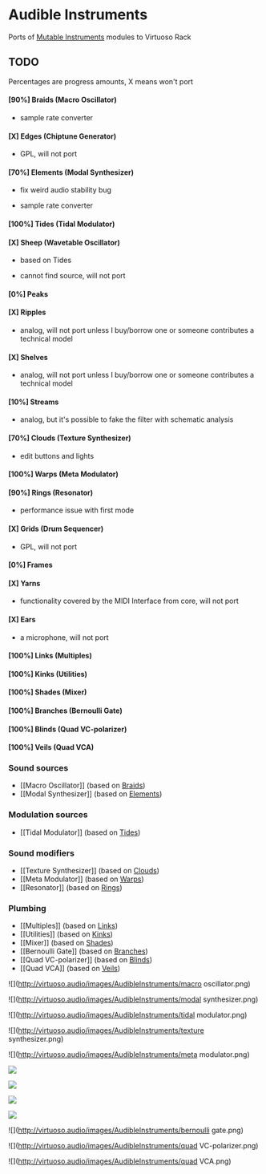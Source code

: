 
# Audible Instruments

Ports of [Mutable Instruments](http://mutable-instruments.net/modules) modules to Virtuoso Rack

## TODO

Percentages are progress amounts, X means won't port

#### [90%] Braids (Macro Oscillator)
- sample rate converter

#### [X] Edges (Chiptune Generator)
- GPL, will not port

#### [70%] Elements (Modal Synthesizer)
- fix weird audio stability bug

- sample rate converter

#### [100%] Tides (Tidal Modulator)
#### [X] Sheep (Wavetable Oscillator)
- based on Tides

- cannot find source, will not port

#### [0%] Peaks
#### [X] Ripples
- analog, will not port unless I buy/borrow one or someone contributes a technical model

#### [X] Shelves
- analog, will not port unless I buy/borrow one or someone contributes a technical model

#### [10%] Streams
- analog, but it's possible to fake the filter with schematic analysis

#### [70%] Clouds (Texture Synthesizer)
- edit buttons and lights

#### [100%] Warps (Meta Modulator)
#### [90%] Rings (Resonator)
- performance issue with first mode

#### [X] Grids (Drum Sequencer)
- GPL, will not port

#### [0%] Frames
#### [X] Yarns
- functionality covered by the MIDI Interface from core, will not port

#### [X] Ears
- a microphone, will not port

#### [100%] Links (Multiples)
#### [100%] Kinks (Utilities)
#### [100%] Shades (Mixer)
#### [100%] Branches (Bernoulli Gate)
#### [100%] Blinds (Quad VC-polarizer)
#### [100%] Veils (Quad VCA)




### Sound sources
- [[Macro Oscillator]] (based on [Braids](http://mutable-instruments.net/modules/braids))
- [[Modal Synthesizer]] (based on [Elements](http://mutable-instruments.net/modules/elements))

### Modulation sources
- [[Tidal Modulator]] (based on [Tides](http://mutable-instruments.net/modules/tides))

### Sound modifiers
- [[Texture Synthesizer]] (based on [Clouds](http://mutable-instruments.net/modules/clouds))
- [[Meta Modulator]] (based on [Warps](http://mutable-instruments.net/modules/warps))
- [[Resonator]] (based on [Rings](http://mutable-instruments.net/modules/rings))

### Plumbing
- [[Multiples]] (based on [Links](http://mutable-instruments.net/modules/links))
- [[Utilities]] (based on [Kinks](http://mutable-instruments.net/modules/kinks))
- [[Mixer]] (based on [Shades](http://mutable-instruments.net/modules/shades))
- [[Bernoulli Gate]] (based on [Branches](http://mutable-instruments.net/modules/branches))
- [[Quad VC-polarizer]] (based on [Blinds](http://mutable-instruments.net/modules/blinds))
- [[Quad VCA]] (based on [Veils](http://mutable-instruments.net/modules/veils))


![](http://virtuoso.audio/images/AudibleInstruments/macro oscillator.png)

![](http://virtuoso.audio/images/AudibleInstruments/modal synthesizer.png)

![](http://virtuoso.audio/images/AudibleInstruments/tidal modulator.png)

![](http://virtuoso.audio/images/AudibleInstruments/texture synthesizer.png)

![](http://virtuoso.audio/images/AudibleInstruments/meta modulator.png)

![](http://virtuoso.audio/images/AudibleInstruments/resonator.png)

![](http://virtuoso.audio/images/AudibleInstruments/multiples.png)

![](http://virtuoso.audio/images/AudibleInstruments/utilities.png)

![](http://virtuoso.audio/images/AudibleInstruments/mixer.png)

![](http://virtuoso.audio/images/AudibleInstruments/bernoulli gate.png)

![](http://virtuoso.audio/images/AudibleInstruments/quad VC-polarizer.png)

![](http://virtuoso.audio/images/AudibleInstruments/quad VCA.png)
